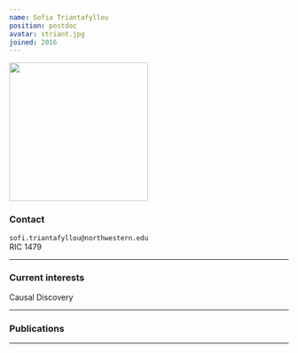```yaml
---
name: Sofia Triantafyllou
position: postdoc
avatar: striant.jpg
joined: 2016
---
```


<img width="250" src="{{site.baseurl}}/images/people/striant.jpg" data-action="zoom">

### Contact

<i class="fa fa-envelope-o"></i> `sofi.triantafyllou@northwestern.edu`<br>
<i class="fa fa-building"></i> RIC 1479

<hr>

### Current interests

Causal Discovery

<hr>

### Publications



<hr>
